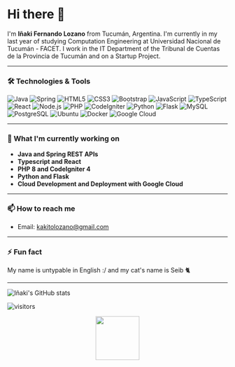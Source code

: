 # Hi there 👋

I'm **Iñaki Fernando Lozano** from Tucumán, Argentina. I'm currently in my last year of studying Computation Engineering at Universidad Nacional de Tucumán - FACET. I work in the IT Department of the Tribunal de Cuentas de la Provincia de Tucumán and on a Startup Project.

---

### 🛠 Technologies & Tools

<p align="left">
  <img src="https://img.shields.io/badge/Java-%23ED8B00.svg?style=flat&logo=java&logoColor=white" alt="Java" />
  <img src="https://img.shields.io/badge/Spring-%236DB33F.svg?style=flat&logo=spring&logoColor=white" alt="Spring" />
  <img src="https://img.shields.io/badge/HTML5-%23E34F26.svg?style=flat&logo=html5&logoColor=white" alt="HTML5" />
  <img src="https://img.shields.io/badge/CSS3-%231572B6.svg?style=flat&logo=css3&logoColor=white" alt="CSS3" />
  <img src="https://img.shields.io/badge/Bootstrap-%23563D7C.svg?style=flat&logo=bootstrap&logoColor=white" alt="Bootstrap" />
  <img src="https://img.shields.io/badge/JavaScript-%23F7DF1E.svg?style=flat&logo=javascript&logoColor=black" alt="JavaScript" />
  <img src="https://img.shields.io/badge/TypeScript-%23007ACC.svg?style=flat&logo=typescript&logoColor=white" alt="TypeScript" />
  <img src="https://img.shields.io/badge/React-%2361DAFB.svg?style=flat&logo=react&logoColor=black" alt="React" />
  <img src="https://img.shields.io/badge/Node.js-%2343853D.svg?style=flat&logo=node.js&logoColor=white" alt="Node.js" />
  <img src="https://img.shields.io/badge/PHP-%23777BB4.svg?style=flat&logo=php&logoColor=white" alt="PHP" />
  <img src="https://img.shields.io/badge/CodeIgniter-%23EF4223.svg?style=flat&logo=codeigniter&logoColor=white" alt="CodeIgniter" />
  <img src="https://img.shields.io/badge/Python-%233776AB.svg?style=flat&logo=python&logoColor=white" alt="Python" />
  <img src="https://img.shields.io/badge/Flask-%23000000.svg?style=flat&logo=flask&logoColor=white" alt="Flask" />
  <img src="https://img.shields.io/badge/MySQL-%234479A1.svg?style=flat&logo=mysql&logoColor=white" alt="MySQL" />
  <img src="https://img.shields.io/badge/PostgreSQL-%23336791.svg?style=flat&logo=postgresql&logoColor=white" alt="PostgreSQL" />
  <img src="https://img.shields.io/badge/Ubuntu-%23E95420.svg?style=flat&logo=ubuntu&logoColor=white" alt="Ubuntu" />
  <img src="https://img.shields.io/badge/Docker-%232496ED.svg?style=flat&logo=docker&logoColor=white" alt="Docker" />
  <img src="https://img.shields.io/badge/Google%20Cloud-%234285F4.svg?style=flat&logo=google-cloud&logoColor=white" alt="Google Cloud" />
</p>

---

### 🌱 What I'm currently working on

- **Java and Spring REST APIs**
- **Typescript and React**
- **PHP 8 and CodeIgniter 4**
- **Python and Flask**
- **Cloud Development and Deployment with Google Cloud**

---

### 📫 How to reach me

- Email: [kakitolozano@gmail.com](mailto:kakitolozano@gmail.com)

---

### ⚡ Fun fact

My name is untypable in English :/ and my cat's name is Seib 🐈

---

![Iñaki's GitHub stats](https://github-readme-stats.vercel.app/api?username=kakitolozano&show_icons=true&hide_border=true)

![visitors](https://visitor-badge.glitch.me/badge?page_id=kakitolozano.kakitolozano)

<p align="center">
  <img src="https://media.giphy.com/media/WUlplcMpOCEmTGBtBW/giphy.gif" width="100">
</p>

